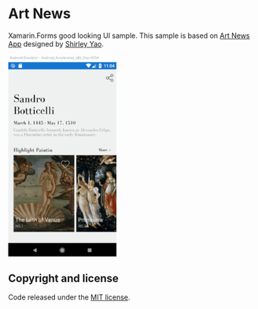 # Art News

Xamarin.Forms good looking UI sample. This sample is based on [Art News App](https://dribbble.com/shots/6282441-Art-News-App) designed by [Shirley Yao](https://dribbble.com/shirleyyao).

<img src="images/artnews01.gif" Width="220" />

## Copyright and license

Code released under the [MIT license](https://opensource.org/licenses/MIT).